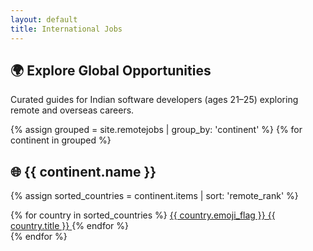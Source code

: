 ```yaml
---
layout: default
title: International Jobs
---
```


<h2 class="text-xl font-semibold mt-8 mb-2">🌍 Explore Global Opportunities</h2>

Curated guides for Indian software developers (ages 21–25) exploring remote and overseas careers.

{% assign grouped = site.remotejobs | group_by: 'continent' %}
{% for continent in grouped %}
<br>

<h2 class="text-xl font-semibold mt-8 mb-2">🌐 {{ continent.name }}</h2>

{% assign sorted_countries = continent.items | sort: 'remote_rank' %}

<div class="grid gap-4 sm:grid-cols-2 md:grid-cols-3 lg:grid-cols-4 mt-4 mb-8">
  {% for country in sorted_countries %}
    <a href="{{ country.url | relative_url }}" class="p-4 hover:bg-gray-50">
      <span class="text-lg font-semibold">{{ country.emoji_flag }} {{ country.title }}</span>
    </a>
  {% endfor %}
</div>
{% endfor %}
